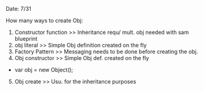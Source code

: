 Date: 7/31

How many ways to create Obj:
1. Constructor function  >> Inheritance requ/ mult. obj needed with sam blueprint
2. obj literal >> Simple Obj definition created on the fly
3. Factory Pattern >> Messaging needs to be done before creating the obj.
4. Obj constructor >> Simple Obj def. created on the fly
  - var obj = new Object();
5. Obj create >> Usu. for the inheritance purposes


